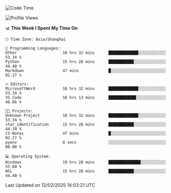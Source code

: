 <!--START_SECTION:waka-->
![Code Time](http://img.shields.io/badge/Code%20Time-2%2C275%20hrs%2053%20mins-blue)

![Profile Views](http://img.shields.io/badge/Profile%20Views-4-blue)

📊 **This Week I Spent My Time On** 

```text
🕑︎ Time Zone: Asia/Shanghai

💬 Programming Languages: 
Other                    18 hrs 32 mins      █████████████░░░░░░░░░░░░   53.34 % 
Python                   15 hrs 26 mins      ███████████░░░░░░░░░░░░░░   44.40 % 
Markdown                 47 mins             █░░░░░░░░░░░░░░░░░░░░░░░░   02.27 % 

🔥 Editors: 
MicrosoftWord            18 hrs 32 mins      █████████████░░░░░░░░░░░░   53.34 % 
VS Code                  16 hrs 13 mins      ████████████░░░░░░░░░░░░░   46.66 % 

🐱‍💻 Projects: 
Unknown Project          18 hrs 32 mins      █████████████░░░░░░░░░░░░   53.34 % 
star_identification      15 hrs 26 mins      ███████████░░░░░░░░░░░░░░   44.39 % 
CS-Notes                 47 mins             █░░░░░░░░░░░░░░░░░░░░░░░░   02.27 % 
pyenv                    0 secs              ░░░░░░░░░░░░░░░░░░░░░░░░░   00.00 % 

💻 Operating System: 
Windows                  19 hrs 20 mins      ██████████████░░░░░░░░░░░   55.60 % 
WSL                      15 hrs 26 mins      ███████████░░░░░░░░░░░░░░   44.40 % 
```


 Last Updated on 12/02/2025 14:03:21 UTC
<!--END_SECTION:waka-->